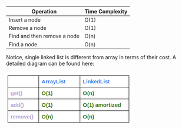 | Operation | Time Complexity |
| ----------- | ----------- |
| Insert a node  | O(1) |
| Remove a node | O(1) | 
| Find and then remove a node | O(n) |
| Find a node | O(n) |

Notice, single linked list is different from array in terms of their cost. A detailed diagram can be found here:

![](./arraylist-vs-linkedlist-complexity.png)

